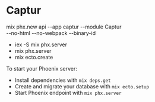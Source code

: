 # Captur

mix phx.new api --app captur --module Captur \
--no-html --no-webpack --binary-id

  * iex -S mix phx.server
  * mix phx.server
  * mix ecto.create

To start your Phoenix server:

  * Install dependencies with `mix deps.get`
  * Create and migrate your database with `mix ecto.setup`
  * Start Phoenix endpoint with `mix phx.server`